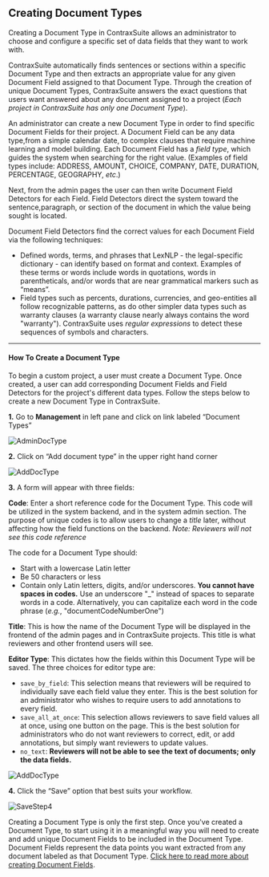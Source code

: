 ## Creating Document Types

Creating a Document Type in ContraxSuite allows an administrator to choose and configure a specific set of data fields that they want to work with.

ContraxSuite automatically finds sentences or sections within a specific Document Type and then extracts an appropriate value for any given Document Field assigned to that Document Type. Through the creation of unique Document Types, ContraxSuite answers the exact questions that users want answered about any document assigned to a project (*Each project in ContraxSuite has only one Document Type*).

An administrator can create a new Document Type in order to find specific Document Fields for their project. A Document Field can be any data type,from a simple calendar date, to complex clauses that require machine learning and model building. Each Document Field has a *field type*, which guides the system when searching for the right value. (Examples of field types include: ADDRESS, AMOUNT, CHOICE, COMPANY, DATE, DURATION, PERCENTAGE, GEOGRAPHY, *etc*.) 

Next, from the admin pages the user can then write Document Field Detectors for each Field. Field Detectors direct the system toward the sentence,paragraph, or section of the document in which the value being sought is located.

Document Field Detectors find the correct values for each Document Field via the following techniques:

* Defined words, terms, and phrases that LexNLP - the legal-specific dictionary - can identify based on format and context. Examples of these terms or words include words in quotations, words in parentheticals, and/or words that are near grammatical markers such as “means”.
* Field types such as percents, durations, currencies, and geo-entities all follow recognizable patterns, as do other simpler data types such as warranty clauses (a warranty clause nearly always contains the word "warranty"). ContraxSuite uses *regular expressions* to detect these sequences of symbols and characters.

---

#### How To Create a Document Type

To begin a custom project, a user must create a Document Type. Once created, a user can add corresponding Document Fields and Field Detectors for the project's different data types. Follow the steps below to create a new Document Type in ContraxSuite.

**1.** Go to __Management__ in left pane and click on link labeled “Document Types”

  ![AdminDocType](../../_static/img/guides/DocTypeCreation/AdminDocType.png)

**2.** Click on “Add document type” in the upper right hand corner

  ![AddDocType](../../_static/img/guides/DocTypeCreation/AddDocType.png)

**3.** A form will appear with three fields:

**Code**: Enter a short reference code for the Document Type. This code will be utilized in the system backend, and in the system admin section. The purpose of unique codes is to allow users to change a *title* later, without affecting how the field functions on the backend. *Note: Reviewers will not see this code reference*

The code for a Document Type should:
  * Start with a lowercase Latin letter
  * Be 50 characters or less
  * Contain only Latin letters, digits, and/or underscores. **You cannot have spaces in codes.** Use an underscore "_" instead of spaces to separate words in a code. Alternatively, you can capitalize each word in the code phrase (*e.g.*, "documentCodeNumberOne")

**Title**: This is how the name of the Document Type will be displayed in the frontend of the admin pages and in ContraxSuite projects. This title is what reviewers and other frontend users will see.

**Editor Type**: This dictates how the fields within this Document Type will be saved.
  The three choices for editor type are:
  * `save_by_field`: This selection means that reviewers will be required to individually save each field value they enter. This is the best solution for an administrator who wishes to require users to add annotations to every field.
  * `save_all_at_once`: This selection allows reviewers to save field values all at once, using one button on the page. This is the best solution for administrators who do not want reviewers to correct, edit, or add annotations, but simply want reviewers to update values.
  * `no_text`: **Reviewers will not be able to see the text of documents; only the data fields.**

  ![AddDocType](../../_static/img/guides/DocTypeCreation/DocTypeParams.png)


**4.**	Click the “Save” option that best suits your workflow.

![SaveStep4](../../_static/img/guides/DocTypeCreation/SaveStep.png)

Creating a Document Type is only the first step. Once you've created a Document Type, to start using it in a meaningful way you will need to create and add unique Document Fields to be included in the Document Type. Document Fields represent the data points you want extracted from any document labeled as that Document Type. [Click here to read more about creating Document Fields](../power_users/create_document_field).
